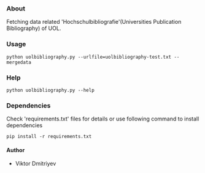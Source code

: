 ### About

Fetching data related 'Hochschulbibliografie'(Universities Publication Bibliography) of UOL.

### Usage
```
python uolbibliography.py --urlfile=uolbibliography-test.txt --mergedata
```

### Help
```
python uolbibliography.py --help
```

### Dependencies

Check 'requirements.txt' files for details or use following command to install dependencies
```
pip install -r requirements.txt
```


#### Author

* Viktor Dmitriyev
